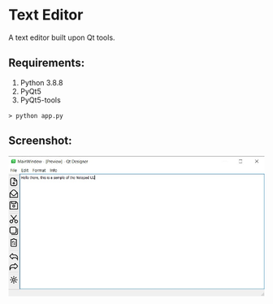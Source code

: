 # Text Editor
A text editor built upon Qt tools.

## Requirements:
1. Python 3.8.8
2. PyQt5
3. PyQt5-tools

```
> python app.py
```

## Screenshot:
![app screenshot](https://github.com/oron-sinaa/text-editor-qt/blob/main/Snaps/Notepad_screenshot.jpg)
